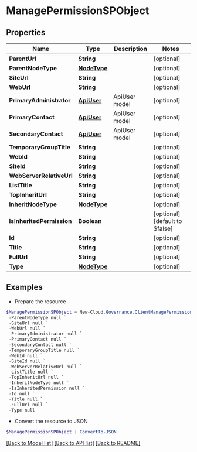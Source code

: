 # ManagePermissionSPObject
## Properties

Name | Type | Description | Notes
------------ | ------------- | ------------- | -------------
**ParentUrl** | **String** |  | [optional] 
**ParentNodeType** | [**NodeType**](NodeType.md) |  | [optional] 
**SiteUrl** | **String** |  | [optional] 
**WebUrl** | **String** |  | [optional] 
**PrimaryAdministrator** | [**ApiUser**](ApiUser.md) | ApiUser model | [optional] 
**PrimaryContact** | [**ApiUser**](ApiUser.md) | ApiUser model | [optional] 
**SecondaryContact** | [**ApiUser**](ApiUser.md) | ApiUser model | [optional] 
**TemporaryGroupTitle** | **String** |  | [optional] 
**WebId** | **String** |  | [optional] 
**SiteId** | **String** |  | [optional] 
**WebServerRelativeUrl** | **String** |  | [optional] 
**ListTitle** | **String** |  | [optional] 
**TopInheritUrl** | **String** |  | [optional] 
**InheritNodeType** | [**NodeType**](NodeType.md) |  | [optional] 
**IsInheritedPermission** | **Boolean** |  | [optional] [default to $false]
**Id** | **String** |  | [optional] 
**Title** | **String** |  | [optional] 
**FullUrl** | **String** |  | [optional] 
**Type** | [**NodeType**](NodeType.md) |  | [optional] 

## Examples

- Prepare the resource
```powershell
$ManagePermissionSPObject = New-Cloud.Governance.ClientManagePermissionSPObject  -ParentUrl null `
 -ParentNodeType null `
 -SiteUrl null `
 -WebUrl null `
 -PrimaryAdministrator null `
 -PrimaryContact null `
 -SecondaryContact null `
 -TemporaryGroupTitle null `
 -WebId null `
 -SiteId null `
 -WebServerRelativeUrl null `
 -ListTitle null `
 -TopInheritUrl null `
 -InheritNodeType null `
 -IsInheritedPermission null `
 -Id null `
 -Title null `
 -FullUrl null `
 -Type null
```

- Convert the resource to JSON
```powershell
$ManagePermissionSPObject | ConvertTo-JSON
```

[[Back to Model list]](../README.md#documentation-for-models) [[Back to API list]](../README.md#documentation-for-api-endpoints) [[Back to README]](../README.md)

